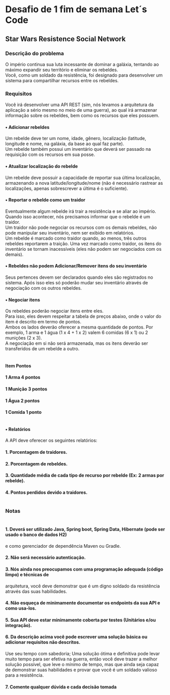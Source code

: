 # Desafio de 1 fim de semana Let´s Code

## Star Wars Resistence Social Network
### Descrição do problema

O império continua sua luta incessante de dominar a galáxia, tentando ao máximo expandir seu território e 
eliminar os rebeldes. <BR>
Você, como um soldado da resistência, foi designado para desenvolver um sistema para compartilhar 
recursos entre os rebeldes. <BR>
### Requisitos <BR>
Você irá desenvolver uma API REST (sim, nós levamos a arquitetura da aplicação a sério mesmo no meio 
de uma guerra), ao qual irá armazenar informação sobre os rebeldes, bem como os recursos que eles 
possuem. <BR>
#### • Adicionar rebeldes
Um rebelde deve ter um nome, idade, gênero, localização (latitude, longitude e nome, na galáxia, da base ao 
qual faz parte). <BR>
Um rebelde também possui um inventário que deverá ser passado na requisição com os recursos em sua 
posse. <BR>
#### • Atualizar localização do rebelde <BR>
Um rebelde deve possuir a capacidade de reportar sua última localização, armazenando a nova 
latitude/longitude/nome (não é necessário rastrear as localizações, apenas sobrescrever a última é o 
suficiente). <BR>
#### • Reportar o rebelde como um traidor <BR>
Eventualmente algum rebelde irá trair a resistência e se aliar ao império. Quando isso acontecer, nós 
precisamos informar que o rebelde é um traidor. <BR>
Um traidor não pode negociar os recursos com os demais rebeldes, não pode manipular seu inventário, nem 
ser exibido em relatórios. <BR>
Um rebelde é marcado como traidor quando, ao menos, três outros rebeldes reportarem a traição.
Uma vez marcado como traidor, os itens do inventário se tornam inacessíveis (eles não podem ser 
negociados com os demais). <BR>
#### • Rebeldes não podem Adicionar/Remover itens do seu inventário <BR>
Seus pertences devem ser declarados quando eles são registrados no sistema. Após isso eles só poderão 
mudar seu inventário através de negociação com os outros rebeldes. <BR>
#### • Negociar itens <BR>
Os rebeldes poderão negociar itens entre eles. <BR>
Para isso, eles devem respeitar a tabela de preços abaixo, onde o valor do item é descrito em termo de 
pontos. <BR>
Ambos os lados deverão oferecer a mesma quantidade de pontos. Por exemplo, 1 arma e 1 água (1 x 4 + 1 x 
2) valem 6 comidas (6 x 1) ou 2 munições (2 x 3). <BR>
A negociação em si não será armazenada, mas os itens deverão ser transferidos de um rebelde a outro. <BR>
  <BR>
####  Item Pontos <BR>
#### 1 Arma 4 pontos <BR>
#### 1 Munição 3 pontos <BR>
#### 1 Água 2 pontos <BR>
#### 1 Comida 1 ponto <BR><BR>
#### • Relatórios <BR>
A API deve oferecer os seguintes relatórios:<BR>
#### 1. Porcentagem de traidores. <BR>
#### 2. Porcentagem de rebeldes. <BR>
#### 3. Quantidade média de cada tipo de recurso por rebelde (Ex: 2 armas por rebelde). <BR>
#### 4. Pontos perdidos devido a traidores. <BR><BR>
### Notas <BR><BR>
#### 1. Deverá ser utilizado Java, Spring boot, Spring Data, Hibernate (pode ser usado o banco de dados H2) 
e como gerenciador de dependência Maven ou Gradle. <BR>
#### 2. Não será necessário autenticação. <BR>
#### 3. Nós ainda nos preocupamos com uma programação adequada (código limpo) e técnicas de 
arquitetura, você deve demonstrar que é um digno soldado da resistência através das suas 
habilidades. <BR>
#### 4. Não esqueça de minimamente documentar os endpoints da sua API e como usa-los. <BR>
#### 5. Sua API deve estar minimamente coberta por testes (Unitários e/ou integração). <BR>
#### 6. Da descrição acima você pode escrever uma solução básica ou adicionar requisitos não descritos. 
Use seu tempo com sabedoria; Uma solução ótima e definitiva pode levar muito tempo para ser 
efetiva na guerra, então você deve trazer a melhor solução possível, que leve o mínimo de tempo, 
mas que ainda seja capaz de demonstrar suas habilidades e provar que você é um soldado valioso 
para a resistência. <BR>
#### 7. Comente qualquer dúvida e cada decisão tomada <BR>
